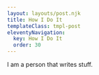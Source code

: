```yaml
---
layout: layouts/post.njk
title: How I Do It
templateClass: tmpl-post
eleventyNavigation:
  key: How I Do It
  order: 30
---
```


I am a person that writes stuff.